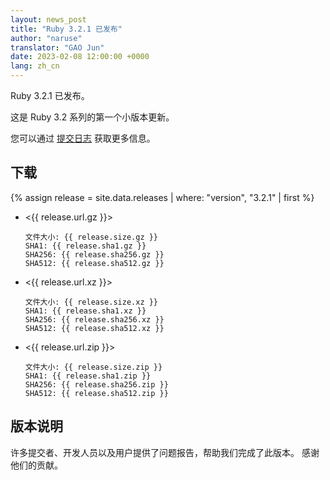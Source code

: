 ```yaml
---
layout: news_post
title: "Ruby 3.2.1 已发布"
author: "naruse"
translator: "GAO Jun"
date: 2023-02-08 12:00:00 +0000
lang: zh_cn
---
```


Ruby 3.2.1 已发布。

这是 Ruby 3.2 系列的第一个小版本更新。

您可以通过 [提交日志](https://github.com/ruby/ruby/compare/v3_2_0...v3_2_1) 获取更多信息。

## 下载

{% assign release = site.data.releases | where: "version", "3.2.1" | first %}

* <{{ release.url.gz }}>

      文件大小: {{ release.size.gz }}
      SHA1: {{ release.sha1.gz }}
      SHA256: {{ release.sha256.gz }}
      SHA512: {{ release.sha512.gz }}

* <{{ release.url.xz }}>

      文件大小: {{ release.size.xz }}
      SHA1: {{ release.sha1.xz }}
      SHA256: {{ release.sha256.xz }}
      SHA512: {{ release.sha512.xz }}

* <{{ release.url.zip }}>

      文件大小: {{ release.size.zip }}
      SHA1: {{ release.sha1.zip }}
      SHA256: {{ release.sha256.zip }}
      SHA512: {{ release.sha512.zip }}

## 版本说明

许多提交者、开发人员以及用户提供了问题报告，帮助我们完成了此版本。
感谢他们的贡献。
